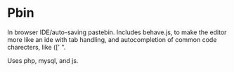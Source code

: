 Pbin
========
In browser IDE/auto-saving pastebin. Includes behave.js, to make the editor more like an ide with tab handling, and autocompletion of common code charecters, like ([' ".

Uses php, mysql, and js.
